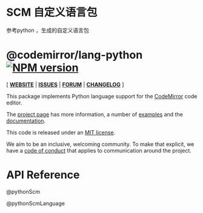 <!--
 * @Author: LQ
 * @Date: 2023-02-14 09:34:29
 * @LastEditors: LQ
 * @LastEditTime: 2023-02-15 09:05:16
 * @FilePath: \lang-python-scm\src\README.md
 * @Description:
 *
 * Copyright (c) 2023 by LQ/量迅, All Rights Reserved.
-->
<!-- NOTE: README.md is generated from src/README.md -->


# SCM 自定义语言包

参考python ，生成的自定义语言包

# @codemirror/lang-python [![NPM version](https://img.shields.io/npm/v/@codemirror/lang-python.svg)](https://www.npmjs.org/package/@codemirror/lang-python)

[ [**WEBSITE**](https://codemirror.net/6/) | [**ISSUES**](https://github.com/codemirror/dev/issues) | [**FORUM**](https://discuss.codemirror.net/c/next/) | [**CHANGELOG**](https://github.com/codemirror/lang-python/blob/main/CHANGELOG.md) ]

This package implements Python language support for the
[CodeMirror](https://codemirror.net/6/) code editor.

The [project page](https://codemirror.net/6/) has more information, a
number of [examples](https://codemirror.net/6/examples/) and the
[documentation](https://codemirror.net/6/docs/).

This code is released under an
[MIT license](https://github.com/codemirror/lang-python/tree/main/LICENSE).

We aim to be an inclusive, welcoming community. To make that explicit,
we have a [code of
conduct](http://contributor-covenant.org/version/1/1/0/) that applies
to communication around the project.

# API Reference

@pythonScm

@pythonScmLanguage